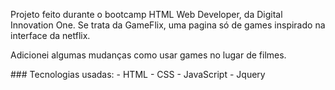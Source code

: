 <p>Projeto feito durante o bootcamp HTML Web Developer, da Digital Innovation One. Se trata da GameFlix, uma pagina só de games inspirado na interface da netflix.</p>
<p>Adicionei algumas mudanças como usar games no lugar de filmes.</p>
### Tecnologias usadas:
 - HTML
 - CSS
 - JavaScript
 - Jquery
